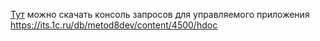 
[Тут](https://its.1c.ru/db/metod8dev/content/4500/hdoc) можно скачать консоль запросов для управляемого приложения
https://its.1c.ru/db/metod8dev/content/4500/hdoc